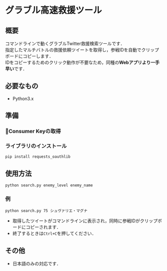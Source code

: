 # グラブル高速救援ツール

## 概要
コマンドラインで動くグラブルTwitter救援検索ツールです．  
指定したマルチバトルの救援依頼ツイートを取得し，参戦IDを自動でクリップボードにコピーします．  
IDをコピーするためのクリック動作が不要なため，同種の<strong>Webアプリより一手早い</strong>です．

## 必要なもの
+ Python3.x

## 準備

### Consumer Keyの取得

### ライブラリのインストール
```
pip install requests_oauthlib
```

## 使用方法

```
python search.py enemy_level enemy_name
```
### 例

```
python search.py 75 シュヴァリエ・マグナ
```
+ 取得したツイートがコマンドラインに表示され，同時に参戦IDがクリップボードにコピーされます．
+ 終了するときは`Ctrl+C`を押してください．


## その他
+ 日本語のみの対応です．